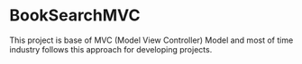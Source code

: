 # BookSearchMVC
This project is base of MVC (Model View Controller) Model and most of time industry follows this approach for developing projects.
